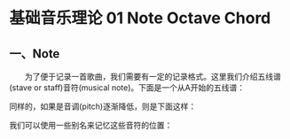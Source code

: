 # 基础音乐理论 01 Note Octave Chord

## 一、Note

&emsp;&emsp;为了便于记录一首歌曲，我们需要有一定的记录格式。这里我们介绍五线谱(stave or staff)音符(musical note)。下面是一个从A开始的五线谱：

<!-- Pic 1 -->

同样的，如果是音调(pitch)逐渐降低，则是下面这样：

<!-- Pic 2 -->

我们可以使用一些别名来记忆这些音符的位置：

<!-- Pic 3 -->

